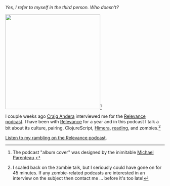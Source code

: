 *Yes, I refer to myself in the third person.  Who doesn't?*

<a href="http://blog.fogus.me/wp-content/uploads/2012/03/008-michael-fogus.jpg"><img src="http://blog.fogus.me/wp-content/uploads/2012/03/008-michael-fogus.jpg" alt="" title="008-michael-fogus" width="300" height="300" class="aligncenter size-full wp-image-4160" /></a>[^par]

I couple weeks ago [Craig Andera](http://twitter.com/craigandera) interviewed me for the [Relevance podcast](http://thinkrelevance.com/blog/tags/podcast). I have been with [Relevance](http://thinkrelevance.com) for a year and in this podcast I talk a bit about its culture, pairing, ClojureScript, [Himera](http://himera.heroku.com), [reading](), and zombies.[^z]

[Listen to my rambling on the Relevance podcast](http://thinkrelevance.com/blog/2012/03/28/thinkrelevance-the-podcast-episode-008-michael-fogus).

[^par]: The podcast "album cover" was designed by the inimitable [Michael Parenteau](http://michaelparenteau.com/).

[^z]: I scaled back on the zombie talk, but I seriously could have gone on for 45 minutes. If any zombie-related podcasts are interested in an interview on the subject then contact me ... before it's too late!